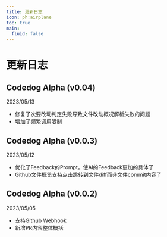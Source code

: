 ```yaml
---
title: 更新日志
icon: ph:airplane
toc: true
main:
  fluid: false
---
```


# 更新日志

## Codedog Alpha (v0.04)

2023/05/13

- 修复了次要改动判定失败导致文件改动概况解析失败的问题
- 增加了频繁调用限制

## Codedog Alpha (v0.0.3)

2023/05/12

- 优化了Feedback的Prompt，使AI的Feedback更加的具体了
- Github文件概览支持点击跳转到文件diff而非文件commit内容了

## Codedog Alpha (v0.0.2)

2023/05/05

- 支持Github Webhook
- 新增PR内容整体概括
